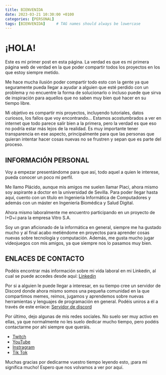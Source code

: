 ```yaml
---
title: BIENVENIDA
date: 2023-03-21 10:30:00 +0100
categories: [PERSONAL]
tags: [BIENVENIDA]     # TAG names should always be lowercase
---
```


# ¡HOLA!

Este es mi primer post en esta página. La verdad es que es mi primera página web de verdad en la que poder compartir todos los proyectos en los que estoy siempre metido.

Me hace mucha ilusión poder compartir todo esto con la gente ya que seguramente pueda llegar a ayudar a alguien que esté perdido con un problema y no encuentre la forma de solucionarlo o incluso puede que sirva de inspiración para aquellos que no saben muy bien qué hacer en su tiempo libre.

Mi objetivo es compartir mis proyectos, incluyendo tutoriales, datos curiosos, los fallos que voy encontrando... Estamos acostumbrados a ver en internet que todo parece salir bien a la primera, pero la verdad es que eso no podría estar más lejos de la realidad. Es muy importante tener transparencia en ese aspecto, principalmente para que las personas que quieran intentar hacer cosas nuevas no se frustren y sepan que es parte del proceso.

## INFORMACIÓN PERSONAL

Voy a empezar presentándome para que así, todo aquel a quien le interese, pueda conocer un poco mi perfil.

Me llamo Plácido, aunque mis amigos me suelen llamar Placi, ahora mismo soy aspirante a doctor en la universidad de Sevilla. Para poder llegar hasta aquí, cuento con un título en Ingeniería Informática de Computadores y además con un máster en Ingeniería Biomédica y Salud Digital.

Ahora mismo laboralmente me encuentro participando en un proyecto de I+D+i para la empresa Vitro S.A.

Soy un gran aficionado de la informática en general, siempre me ha gustado mucho y al final acabo metiéndome en proyectos para aprender cosas nuevas sobre tecnología y computación. Además, me gusta mucho jugar videojuegos con mis amigos, ya que siempre nos lo pasamos muy bien.

## ENLACES DE CONTACTO

Podéis encontrar más información sobre mi vida laboral en mi Linkedin, al cual se puede accedes desde aquí: [Linkedin](https://www.linkedin.com/in/pl%C3%A1cido-fern%C3%A1ndez-cuevas/)

Por si a alguien le puede llegar a interesar, en su tiempo cree un servidor de Discord donde ahora mismo somos una pequeña comunidad en la que compartimos memes, reimos, jugamos y aprendemos sobre nuevas herramientas y lenguajes de programación en general. Podéis uniros a él a través de este enlace: [Servidor de discord](https://discord.gg/t2dcJEh)

Por último, dejo algunas de mis redes sociales. No suelo ser muy activo en ellas, ya que normalmente no les suelo dedicar mucho tiempo, pero podéis contactarme por ahi siempre que queráis.

- [Twitch](https://www.twitch.tv/placix5)
- [YouTube](https://www.youtube.com/channel/UCnRtiuxAPDXqYssp5_meegw)
- [Instragram](https://www.instagram.com/placifernandez/)
- [Tik Tok](https://www.tiktok.com/@placix5)
 

Muchas gracias por dedicarme vuestro tiempo leyendo esto, ¡para mi significa mucho! Espero que nos volvamos a ver por aquí.